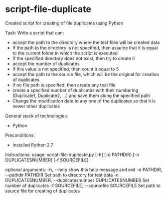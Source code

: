 # script-file-duplicate
Created script for creating of file duplicates using Python

Task:
Write a script that can:
- accept the path to the directory where the test files will be created data
- If the path to the directory is not specified, then assume that it is equal to the current folder in which the script is executed
- If the specified directory does not exist, then try to create it
- accept the number of duplicates
- If this value is not specified, then count it equal to 5
- accept the path to the source file, which will be the original for creation of duplicates
- if no file path is specified, then create any text file
- create a specified number of duplicates with their numbering (Duplicate1, Duplicate2, ...) and save them along the specified path
- Change the modification date to any one of the duplicates so that it is newer other duplicates

General stack of technologies: 
- Python

Preconditions:
-	Installed Python 2.7

Instructions:
usage: script-file-duplicate.py [-h] [-d PATHDIR] [-n DUPLICATESNUMBER]
                                [-f SOURCEFILE]

optional arguments:
  -h, --help            show this help message and exit
  -d PATHDIR, --pathdir PATHDIR
                        Set path to directory for test data
  -n DUPLICATESNUMBER, --duplicatesnumber DUPLICATESNUMBER
                        Set number of duplicates
  -f SOURCEFILE, --sourcefile SOURCEFILE
                        Set path to source file for creating of duplicates
